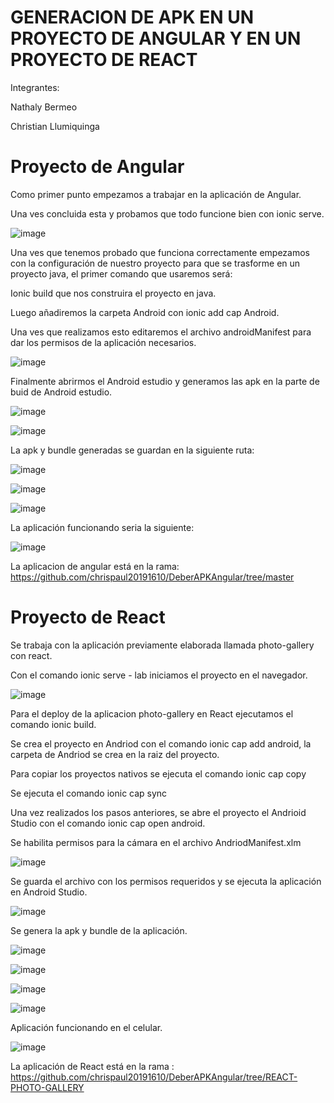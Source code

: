 # GENERACION DE APK EN UN PROYECTO DE ANGULAR Y EN UN PROYECTO DE REACT

Integrantes:

Nathaly Bermeo

Christian Llumiquinga

# Proyecto de Angular

Como primer punto empezamos a trabajar en la aplicación de Angular.

Una ves concluida esta y probamos que todo funcione bien con ionic serve.

![image](https://user-images.githubusercontent.com/56648687/147866013-ff293af6-2a4f-4110-a9dd-66ac9e65069b.png)

 
Una ves que tenemos probado que funciona correctamente empezamos con la configuración de nuestro proyecto para que se trasforme en un proyecto java, el primer comando que usaremos será:

Ionic build que nos construira el proyecto en java.

Luego añadiremos la carpeta Android con ionic add cap Android.

Una ves que realizamos esto editaremos el archivo androidManifest para dar los permisos de la aplicación necesarios.

![image](https://user-images.githubusercontent.com/56648687/147866014-2018e45f-d4d2-4325-9ac4-2e95575092fb.png)


 
Finalmente abrirmos el Android estudio y generamos las apk en la parte de buid de Android estudio.

![image](https://user-images.githubusercontent.com/56648687/147866024-0bc3a59a-1445-48aa-b589-29c3f2435496.png)

![image](https://user-images.githubusercontent.com/66235614/147896633-114677f1-e22f-4b96-a6b4-efe6524c1171.png)

 
La apk y bundle generadas se guardan en la siguiente ruta:

![image](https://user-images.githubusercontent.com/66235614/147896712-db01220f-d0a7-4348-94c5-72b9cce467d2.png)

![image](https://user-images.githubusercontent.com/56648687/147866028-8e59cb2a-a501-4e69-a8c0-7d09b674f438.png)

![image](https://user-images.githubusercontent.com/66235614/147896726-dcfc1a2e-d172-4061-bfac-a944ecc8b077.png)

La aplicación funcionando seria la siguiente:

![image](https://user-images.githubusercontent.com/66235614/147896619-3b907944-d588-4bdd-aae3-39806b4c0734.png)




La aplicacion de angular está en la rama: https://github.com/chrispaul20191610/DeberAPKAngular/tree/master




# Proyecto de React

Se trabaja con la aplicación previamente elaborada llamada photo-gallery con react.

Con el comando ionic serve - lab iniciamos el proyecto en el navegador.

![image](https://user-images.githubusercontent.com/66235614/147900848-91f59f17-7a39-4ae9-9675-f344416dabe0.png)

Para el deploy de la aplicacion photo-gallery en React ejecutamos el comando ionic build.

Se crea el proyecto en Andriod con el comando ionic cap add android, la carpeta de Andriod se crea en la raiz del proyecto.

Para copiar los proyectos nativos se ejecuta el comando  ionic cap copy

Se ejecuta el comando ionic cap sync

Una vez realizados los pasos anteriores, se abre el proyecto el Andrioid Studio con el comando ionic cap open android.

Se habilita permisos para la cámara en el archivo AndriodManifest.xlm

![image](https://user-images.githubusercontent.com/66235614/147899926-337ea56c-251c-4058-8a7a-89e0814b8563.png)

Se guarda el archivo con los permisos requeridos y se ejecuta la aplicación en Android Studio.

![image](https://user-images.githubusercontent.com/66235614/147899999-c28ff884-b6ca-4a8f-a24c-af6fac00c594.png)

Se genera la apk y bundle de la aplicación.

![image](https://user-images.githubusercontent.com/66235614/147900509-308f4971-7f37-4a8d-9693-4b9ebd4b8596.png)

![image](https://user-images.githubusercontent.com/66235614/147900601-e4a0eb7e-dada-48aa-846c-7097cc90a96f.png)

![image](https://user-images.githubusercontent.com/66235614/147900616-3ff30b31-b808-4b98-9757-0464d924dbdf.png)

![image](https://user-images.githubusercontent.com/66235614/147900634-bd3c9f7a-5e65-49ad-9632-67074bc14faa.png)

Aplicación funcionando en el celular.

![image](https://user-images.githubusercontent.com/66235614/147900772-633c8b7e-e89b-4a35-8c17-17ead942a6a0.png)


La aplicación de React está en la rama : https://github.com/chrispaul20191610/DeberAPKAngular/tree/REACT-PHOTO-GALLERY




